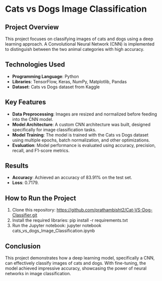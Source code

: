 # Cats vs Dogs Image Classification

## Project Overview
This project focuses on classifying images of cats and dogs using a deep learning approach. A Convolutional Neural Network (CNN) is implemented to distinguish between the two animal categories with high accuracy.

## Technologies Used
- **Programming Language**: Python
- **Libraries**: TensorFlow, Keras, NumPy, Matplotlib, Pandas
- **Dataset**: Cats vs Dogs dataset from Kaggle

## Key Features
- **Data Preprocessing**: Images are resized and normalized before feeding into the CNN model.
- **Model Architecture**: A custom CNN architecture was built, designed specifically for image classification tasks.
- **Model Training**: The model is trained with the Cats vs Dogs dataset using multiple epochs, batch normalization, and other optimizations.
- **Evaluation**: Model performance is evaluated using accuracy, precision, recall, and F1-score metrics.

## Results
- **Accuracy**: Achieved an accuracy of 83.91% on the test set.
- **Loss**: 0.7179.

## How to Run the Project
1. Clone this repository: https://github.com/prathambisht2/Cat-VS-Dog-Classifier.git
2. Install the required libraries: pip install -r requirements.txt
3. Run the Jupyter notebook: jupyter notebook cats_vs_dogs_Image_Classification.ipynb

## Conclusion
This project demonstrates how a deep learning model, specifically a CNN, can effectively classify images of cats and dogs. With fine-tuning, the model achieved impressive accuracy, showcasing the power of neural networks in image classification.
